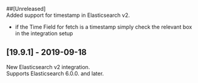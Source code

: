 ##[Unreleased]  
Added support for timestamp in Elasticsearch v2.
   - if the Time Field for fetch is a timestamp simply check the relevant box in the integration setup
    
## [19.9.1] - 2019-09-18
New Elasticsearch v2 integration.  
Supports Elasticsearch 6.0.0. and later.
